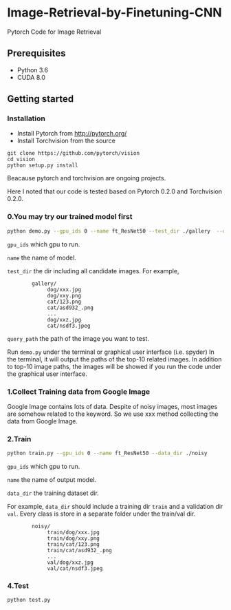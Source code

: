 # Image-Retrieval-by-Finetuning-CNN

Pytorch Code for Image Retrieval

## Prerequisites

- Python 3.6
- CUDA 8.0

## Getting started
### Installation
- Install Pytorch from http://pytorch.org/
- Install Torchvision from the source
```
git clone https://github.com/pytorch/vision
cd vision
python setup.py install
```
Beacause pytorch and torchvision are ongoing projects.

Here I noted that our code is tested based on Pytorch 0.2.0 and Torchvision 0.2.0.


### 0.You may try our trained model first
```bash
python demo.py --gpu_ids 0 --name ft_ResNet50 --test_dir ./gallery  --query_path ./demo.jpg
```
`gpu_ids` which gpu to run.

`name` the name of model. 

`test_dir` the dir including all candidate images. For example,

```
        gallery/
             dog/xxx.jpg
             dog/xxy.png
             cat/123.png
             cat/asd932_.png
             ...
             dog/xxz.jpg
             cat/nsdf3.jpeg
```

`query_path` the path of the image you want to test.

Run `demo.py` under the terminal or graphical user interface (i.e. spyder)
In the terminal, it will output the paths of the top-10 related images.
In addition to top-10 image paths, the images will be showed if you run the code under the graphical user interface.

### 1.Collect Training data from Google Image
Google Image contains lots of data. 
Despite of noisy images, most images are somehow related to the keyword.
So we use xxx method collecting the data from Google Image.

### 2.Train
```bash
python train.py --gpu_ids 0 --name ft_ResNet50 --data_dir ./noisy
```
`gpu_ids` which gpu to run.

`name` the name of output model.

`data_dir` the training dataset dir. 

For example, `data_dir` should include a training dir `train` and a validation dir `val`.
Every class is store in a separate folder under the train/val dir.
```
        noisy/
             train/dog/xxx.jpg
             train/dog/xxy.png
             train/cat/123.png
             train/cat/asd932_.png
             ...
             val/dog/xxz.jpg
             val/cat/nsdf3.jpeg
```


### 4.Test
```bash
python test.py
```

